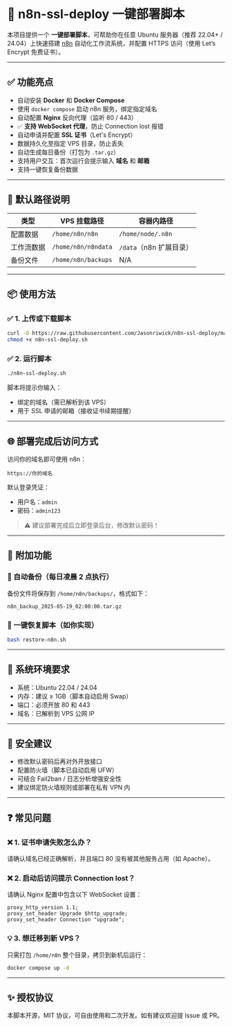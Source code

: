
# 🚀 n8n-ssl-deploy 一键部署脚本

本项目提供一个 **一键部署脚本**，可帮助你在任意 Ubuntu 服务器（推荐 22.04+ / 24.04）上快速搭建 [n8n](https://n8n.io) 自动化工作流系统，并配置 HTTPS 访问（使用 Let’s Encrypt 免费证书）。

---

## ✅ 功能亮点

- 自动安装 **Docker** 和 **Docker Compose**
- 使用 `docker compose` 启动 n8n 服务，绑定指定域名
- 自动配置 **Nginx** 反向代理（监听 80 / 443）
- ✅ **支持 WebSocket 代理**，防止 Connection lost 报错
- 自动申请并配置 **SSL 证书**（Let's Encrypt）
- 数据持久化至指定 VPS 目录，防止丢失
- 自动生成每日备份（打包为 `.tar.gz`）
- 支持用户交互：首次运行会提示输入 **域名** 和 **邮箱**
- 支持一键恢复备份数据

---

## 📁 默认路径说明

| 类型       | VPS 挂载路径            | 容器内路径              |
|------------|-------------------------|--------------------------|
| 配置数据   | `/home/n8n/n8n`         | `/home/node/.n8n`        |
| 工作流数据 | `/home/n8n/n8ndata`     | `/data`（n8n 扩展目录）  |
| 备份文件   | `/home/n8n/backups`     | N/A                      |

---

## 📦 使用方法

### ✅ 1. 上传或下载脚本

```bash
curl -O https://raw.githubusercontent.com/Jasonriwick/n8n-ssl-deploy/main/n8n-ssl-deploy.sh
chmod +x n8n-ssl-deploy.sh
```

### ✅ 2. 运行脚本

```bash
./n8n-ssl-deploy.sh
```

脚本将提示你输入：

- 绑定的域名（需已解析到该 VPS）
- 用于 SSL 申请的邮箱（接收证书续期提醒）

---

## 🌐 部署完成后访问方式

访问你的域名即可使用 n8n：

```
https://你的域名
```

默认登录凭证：

- 用户名：`admin`
- 密码：`admin123`

> ⚠️ 建议部署完成后立即登录后台，修改默认密码！

---

## 🧩 附加功能

### 🔁 自动备份（每日凌晨 2 点执行）

备份文件将保存到 `/home/n8n/backups/`，格式如下：

```
n8n_backup_2025-05-19_02:00:00.tar.gz
```

### 🔄 一键恢复脚本（如你实现）

```bash
bash restore-n8n.sh
```

---

## 🧱 系统环境要求

- 系统：Ubuntu 22.04 / 24.04
- 内存：建议 ≥ 1GB（脚本自动启用 Swap）
- 端口：必须开放 80 和 443
- 域名：已解析到 VPS 公网 IP

---

## 🔐 安全建议

- 修改默认密码后再对外开放接口
- 配置防火墙（脚本已自动启用 UFW）
- 可结合 Fail2ban / 日志分析增强安全性
- 建议绑定防火墙规则或部署在私有 VPN 内

---

## ❓ 常见问题

### ❌ 1. 证书申请失败怎么办？

请确认域名已经正确解析，并且端口 80 没有被其他服务占用（如 Apache）。

### ❌ 2. 启动后访问提示 Connection lost？

请确认 Nginx 配置中包含以下 WebSocket 设置：

```nginx
proxy_http_version 1.1;
proxy_set_header Upgrade $http_upgrade;
proxy_set_header Connection "upgrade";
```

### 💡 3. 想迁移到新 VPS？

只需打包 `/home/n8n` 整个目录，拷贝到新机后运行：

```bash
docker compose up -d
```

---

## ✨ 授权协议

本脚本开源，MIT 协议，可自由使用和二次开发。如有建议欢迎提 Issue 或 PR。
